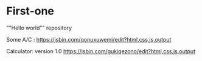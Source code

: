 # First-one
""Hello world"" repository

Some A/C : https://jsbin.com/qonuxuwemi/edit?html,css,js,output

Calculator: version 1.0  https://jsbin.com/gukiqezono/edit?html,css,js,output 

